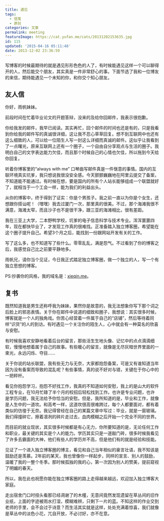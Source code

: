 ```yaml
---
title: 遇见
tags:
  - 信笺
  - 原创
categories: 文章
permalink: meeting
featureImage: https://cat.yufan.me/cats/20131202153635.jpg
id: 115
updated: '2015-04-16 05:11:48'
date: 2013-12-02 23:36:59
---
```


写博客的时候最期待的就是遇见形形色色的人了，有时候能遇见这样一个可以聊得开的人，然后能交个朋友，其实真是一件非常舒心的事。下面节选了我和一位博友的来信，期待能遇见一个未知的你，和你交个知心朋友。

<!--more-->

## 友人信

你好，雨帆妹妹。

前段时间在忙着毕业论文的开题答辩，没来的及给你回邮件，我表示很抱歉。

你给我发的邮件，我早已阅读。其实再忙，回个邮件的时间也还是有的，只是我看到你给我的邮件写的真诚很详细，这让我不忍心草草回复。想不到互联网中也还有这么细致的人，可以给一位陌生人写一封这么详细而真诚的邮件。这似乎让我看到了一点曙光，原来互联网上还有一个圈子，一个自由自分享观点与生活的圈子。我明白自己的文字表达能力欠佳，而且那个时候自己的心情也欠佳，所以拖到今天给你回复。

听着你博客里的“always with me” 口琴曲写邮件真是一件惬意的事情。国内的互联环境真实坑爹，我只想说我很没安全感。今天颤颤巍巍地在阿里云提交了备案，不知道能不能通过。有时候在想，要是国内的所有个人站长能够组成一个联盟就好了，就相当于一个工会一样，能为我们的利益出头。

从你的博客中，终于得到了证实：你是个男孩子。我之前一直以为你是个女生，还想跟你搭讪呢！（嘿嘿）我去过厦门一次，那里真的很美。不过，那个海滩我很不满意，海滩太窄，而且沙子也不是很干净，跟三亚的海滩相比，很有差距。

我在三亚上大学，二本野鸭学校，坑爹的电子信息科学与技术专业。浑浑噩噩四年，现在都快毕业了，才发现工作真的很难找。正准备踏入独立博客圈，希望能在这个圈子提升自己。希望3个月之后，能找到一份跟网站开发有关的工作。

写了这么多，也不知道写了些什么。零零乱乱，满是怨气。不过看到了你的博客之后，我感觉自己比之前要平静地多。

雨帆兄，请你当个见证，今日我正式踏足独立博客圈，做一个独立的人，写一个有独立思想的博客。

PS:抄袭你的风格，我的域名是：<a href="http://xieqin.me/" target="_blank">xieqin.me</a>。

## 复书

既然知道我是男生还称呼我为妹妹，果然你是故意的，我无法想象你写下那个词之后脸上的邪恶表情。关于你在邮件中说道的细致和圈子，我想说：其实很多时候，博客就是一个人的独角戏。你苦心经营着一件属于自己的“店铺”，然后等待着同样“识货”的人的到访。有时遇见一个关注你的陌生人，心中就会有一种莫名的欣喜与安慰。

有时候我喜欢安静地看着后台的留言，那些活生生地头像、记忆中的点点滴滴细软，慢慢地想着属于自己的故事。有些暖心的留言，就像是无尽灰暗世界里面的一束光，永远闪烁、夺目……

关于你说的站长联盟，我有些无力与无奈，大家都抱怨备案，可是又有谁知道当年因为没有备案而导致的混乱呢？有些事情，真的说不好对与错，关键在于你心中的一把秤杆。

看见你抱怨学习，抱怨不好找工作，我真的不知道如何安慰，我上的是山大的软件工程专业，在10月忙碌了半个月的校招后轻松找到工作。也许是专业问题，也许是学历问题，我无法给予你恰当的安慰。但是，我所知道的是，毕业和工作，就像是人生中的一道坎。和高考一样，这道坎很高很难跨过，每个人都要面对，都有着类似的彷徨于无奈。我记得曾经在自己的某篇文章中写过：毕业，就是一窗玻璃。我们得撞碎它，擦着凛冽的碎片走过去，血肉模糊之后开始一个完全不同的世界。

而目前的就业现状，其实很多时候都是有心无力，你所要知道的是，无论任何工作和职业，最关键的其实是个人的能力。学历其实只是一道敲门砖，很多时候我看见了许多去霸面的大神，他们有些人的学历并不高，但是他们有的就是经验和技能。

见证了一个进入独立博客圈的博主，看见和自己当年相似的豪言壮语，我不知该是鼓励还是羡慕。2年前的某天，我也曾像你一样起步，同样的宣言、别人的鼓励，温暖了我的一整个冬季。那时候孤独的我的心，第一次因为别人的赞美，提前窥视了明媚的春天。

所以，我在此也祝愿你能在独立博客圈的路上走得越来越远，欢迎加入独立博客大家庭。

走出宿舍门口时扭头看那已经凋谢了的木槿，无意间竟然发现遗留在草丛间的旧作业纸，上面的字迹被雨水打湿，模糊难辨，只剩下一片的蓝。不知这样的作业交到老师的手里，会不会过于诗意？而生活其实就是这样，处处充满着惊喜，我们就像是草丛中的淡色小花，兀自开放，不必讨好，亦不在意。
